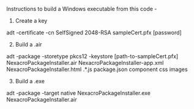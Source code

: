 Instructions to build a Windows executable from this code -

1) Create a key

adt -certificate -cn SelfSigned 2048-RSA sampleCert.pfx [password]


2) Build a .air

adt -package -storetype pkcs12 -keystore [path-to-sampleCert.pfx] NexacroPackageInstaller.air NexacroPackageInstaller-app.xml NexacroPackageInstaller.html .\*.js package.json component css images


3) Build a .exe

adt -package -target native NexacroPackageInstaller.exe NexacroPackageInstaller.air